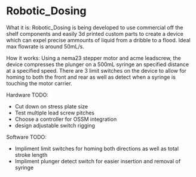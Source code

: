 # Robotic_Dosing

What it is:
Robotic_Dosing is being developed to use commercial off the shelf components and easily 3d printed custom parts to create a device which can expel precise ammounts of liquid from a dribble to a flood. Ideal max flowrate is around 50mL/s.

How it works:
Using a nema23 stepper motor and acme leadscrew, the device compresses the plunger on a 500mL syringe an specified distance at a specified speed. There are 3 limit switches on the device to allow for homing to both the front and rear as well as detect when a syringe is touching the motor carrier. 

Hardware TODO:

* Cut down on stress plate size
* Test multiple lead screw pitches
* Choose a controller for OSSM integration
* design adjustable switch rigging

Software TODO:

* Impliment limit switches for homing both directions as well as total stroke length
* Impliment plunger detect switch for easier insertion and removal of syringe
